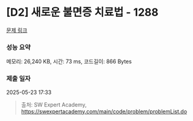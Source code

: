 # [D2] 새로운 불면증 치료법 - 1288 

[문제 링크](https://swexpertacademy.com/main/code/problem/problemDetail.do?contestProbId=AV18_yw6I9MCFAZN) 

### 성능 요약

메모리: 26,240 KB, 시간: 73 ms, 코드길이: 866 Bytes

### 제출 일자

2025-05-23 17:33



> 출처: SW Expert Academy, https://swexpertacademy.com/main/code/problem/problemList.do